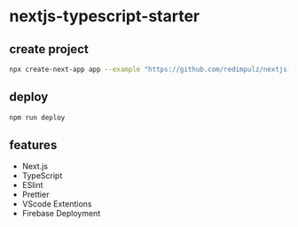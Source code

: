 # nextjs-typescript-starter

## create project

```bash
npx create-next-app app --example "https://github.com/redimpulz/nextjs-typescript-starter"
```

## deploy

```bash
npm run deploy
```

## features

* Next.js
* TypeScript
* ESlint
* Prettier
* VScode Extentions
* Firebase Deployment
